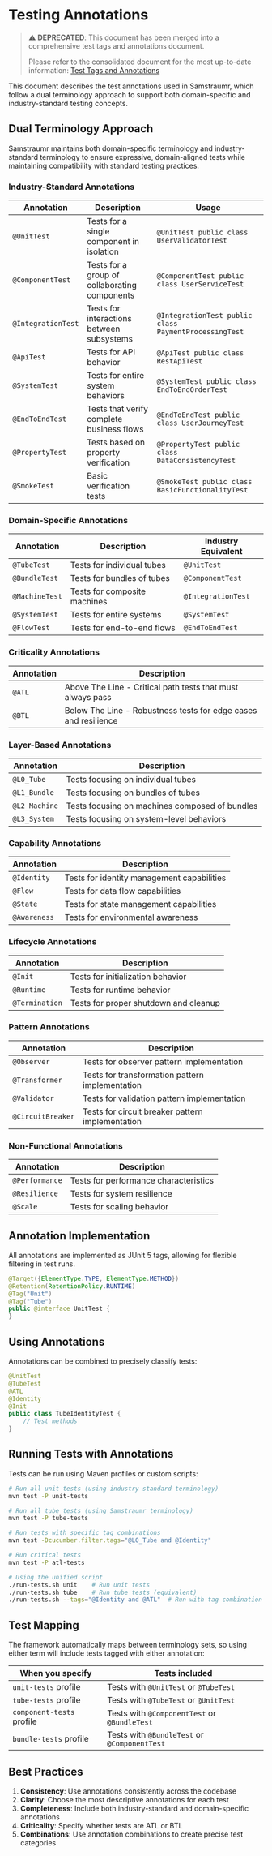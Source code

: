 # Testing Annotations

> **⚠️ DEPRECATED**: This document has been merged into a comprehensive test tags and annotations document.
> 
> Please refer to the consolidated document for the most up-to-date information:
> [Test Tags and Annotations](TestTagsAndAnnotations.md)

This document describes the test annotations used in Samstraumr, which follow a dual terminology approach to support both domain-specific and industry-standard testing concepts.

## Dual Terminology Approach

Samstraumr maintains both domain-specific terminology and industry-standard terminology to ensure expressive, domain-aligned tests while maintaining compatibility with standard testing practices.

### Industry-Standard Annotations

| Annotation | Description | Usage |
|------------|-------------|-------|
| `@UnitTest` | Tests for a single component in isolation | `@UnitTest public class UserValidatorTest` |
| `@ComponentTest` | Tests for a group of collaborating components | `@ComponentTest public class UserServiceTest` |
| `@IntegrationTest` | Tests for interactions between subsystems | `@IntegrationTest public class PaymentProcessingTest` |
| `@ApiTest` | Tests for API behavior | `@ApiTest public class RestApiTest` |
| `@SystemTest` | Tests for entire system behaviors | `@SystemTest public class EndToEndOrderTest` |
| `@EndToEndTest` | Tests that verify complete business flows | `@EndToEndTest public class UserJourneyTest` |
| `@PropertyTest` | Tests based on property verification | `@PropertyTest public class DataConsistencyTest` |
| `@SmokeTest` | Basic verification tests | `@SmokeTest public class BasicFunctionalityTest` |

### Domain-Specific Annotations

| Annotation | Description | Industry Equivalent |
|------------|-------------|---------------------|
| `@TubeTest` | Tests for individual tubes | `@UnitTest` |
| `@BundleTest` | Tests for bundles of tubes | `@ComponentTest` |
| `@MachineTest` | Tests for composite machines | `@IntegrationTest` |
| `@SystemTest` | Tests for entire systems | `@SystemTest` |
| `@FlowTest` | Tests for end-to-end flows | `@EndToEndTest` |

### Criticality Annotations

| Annotation | Description |
|------------|-------------|
| `@ATL` | Above The Line - Critical path tests that must always pass |
| `@BTL` | Below The Line - Robustness tests for edge cases and resilience |

### Layer-Based Annotations

| Annotation | Description |
|------------|-------------|
| `@L0_Tube` | Tests focusing on individual tubes |
| `@L1_Bundle` | Tests focusing on bundles of tubes |
| `@L2_Machine` | Tests focusing on machines composed of bundles |
| `@L3_System` | Tests focusing on system-level behaviors |

### Capability Annotations

| Annotation | Description |
|------------|-------------|
| `@Identity` | Tests for identity management capabilities |
| `@Flow` | Tests for data flow capabilities |
| `@State` | Tests for state management capabilities |
| `@Awareness` | Tests for environmental awareness |

### Lifecycle Annotations

| Annotation | Description |
|------------|-------------|
| `@Init` | Tests for initialization behavior |
| `@Runtime` | Tests for runtime behavior |
| `@Termination` | Tests for proper shutdown and cleanup |

### Pattern Annotations

| Annotation | Description |
|------------|-------------|
| `@Observer` | Tests for observer pattern implementation |
| `@Transformer` | Tests for transformation pattern implementation |
| `@Validator` | Tests for validation pattern implementation |
| `@CircuitBreaker` | Tests for circuit breaker pattern implementation |

### Non-Functional Annotations

| Annotation | Description |
|------------|-------------|
| `@Performance` | Tests for performance characteristics |
| `@Resilience` | Tests for system resilience |
| `@Scale` | Tests for scaling behavior |

## Annotation Implementation

All annotations are implemented as JUnit 5 tags, allowing for flexible filtering in test runs.

```java
@Target({ElementType.TYPE, ElementType.METHOD})
@Retention(RetentionPolicy.RUNTIME)
@Tag("Unit")
@Tag("Tube")
public @interface UnitTest {
}
```

## Using Annotations

Annotations can be combined to precisely classify tests:

```java
@UnitTest
@TubeTest
@ATL
@Identity
@Init
public class TubeIdentityTest {
    // Test methods
}
```

## Running Tests with Annotations

Tests can be run using Maven profiles or custom scripts:

```bash
# Run all unit tests (using industry standard terminology)
mvn test -P unit-tests

# Run all tube tests (using Samstraumr terminology)
mvn test -P tube-tests

# Run tests with specific tag combinations
mvn test -Dcucumber.filter.tags="@L0_Tube and @Identity"

# Run critical tests
mvn test -P atl-tests

# Using the unified script
./run-tests.sh unit    # Run unit tests
./run-tests.sh tube    # Run tube tests (equivalent)
./run-tests.sh --tags="@Identity and @ATL"  # Run with tag combination
```

## Test Mapping

The framework automatically maps between terminology sets, so using either term will include tests tagged with either annotation:

| When you specify | Tests included |
|------------------|----------------|
| `unit-tests` profile | Tests with `@UnitTest` or `@TubeTest` |
| `tube-tests` profile | Tests with `@TubeTest` or `@UnitTest` |
| `component-tests` profile | Tests with `@ComponentTest` or `@BundleTest` |
| `bundle-tests` profile | Tests with `@BundleTest` or `@ComponentTest` |

## Best Practices

1. **Consistency**: Use annotations consistently across the codebase
2. **Clarity**: Choose the most descriptive annotations for each test
3. **Completeness**: Include both industry-standard and domain-specific annotations
4. **Criticality**: Specify whether tests are ATL or BTL
5. **Combinations**: Use annotation combinations to create precise test categories